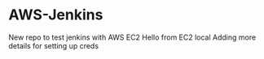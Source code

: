 # AWS-Jenkins
New repo to test jenkins with AWS EC2
Hello from EC2 local
Adding more details for setting up creds
